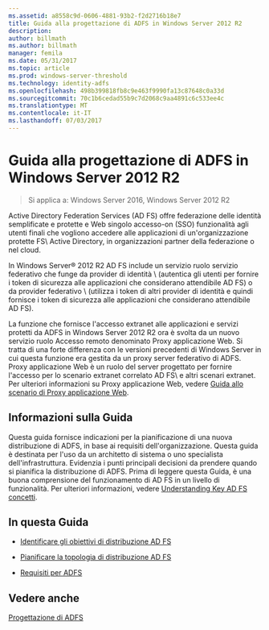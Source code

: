 ```yaml
---
ms.assetid: a8558c9d-0606-4881-93b2-f2d2716b18e7
title: Guida alla progettazione di ADFS in Windows Server 2012 R2
description: 
author: billmath
ms.author: billmath
manager: femila
ms.date: 05/31/2017
ms.topic: article
ms.prod: windows-server-threshold
ms.technology: identity-adfs
ms.openlocfilehash: 498b399818fb8c9e463f9990fa13c87648c0a33d
ms.sourcegitcommit: 70c1b6cedad55b9c7d2068c9aa4891c6c533ee4c
ms.translationtype: MT
ms.contentlocale: it-IT
ms.lasthandoff: 07/03/2017
---
```

# <a name="ad-fs-design-guide-in-windows-server-2012-r2"></a>Guida alla progettazione di ADFS in Windows Server 2012 R2

>Si applica a: Windows Server 2016, Windows Server 2012 R2

Active Directory Federation Services \(AD FS\) offre federazione delle identità semplificate e protette e Web singolo accesso-on \(SSO\) funzionalità agli utenti finali che vogliono accedere alle applicazioni di un'organizzazione protette FS\ Active Directory, in organizzazioni partner della federazione o nel cloud.  
  
In Windows Server® 2012 R2 AD FS include un servizio ruolo servizio federativo che funge da provider di identità \ (autentica gli utenti per fornire i token di sicurezza alle applicazioni che considerano attendibile AD FS\) o da provider federativo \ (utilizza i token di altri provider di identità e quindi fornisce i token di sicurezza alle applicazioni che considerano attendibile AD FS\).  
  
La funzione che fornisce l'accesso extranet alle applicazioni e servizi protetti da ADFS in Windows Server 2012 R2 ora è svolta da un nuovo servizio ruolo Accesso remoto denominato Proxy applicazione Web. Si tratta di una forte differenza con le versioni precedenti di Windows Server in cui questa funzione era gestita da un proxy server federativo di ADFS. Proxy applicazione Web è un ruolo del server progettato per fornire l'accesso per lo scenario extranet correlato AD FS\ e altri scenari extranet. Per ulteriori informazioni su Proxy applicazione Web, vedere [Guida allo scenario di Proxy applicazione Web](https://technet.microsoft.com/library/dn280944.aspx).  
  
## <a name="about-this-guide"></a>Informazioni sulla Guida  
Questa guida fornisce indicazioni per la pianificazione di una nuova distribuzione di ADFS, in base ai requisiti dell'organizzazione. Questa guida è destinata per l'uso da un architetto di sistema o uno specialista dell'infrastruttura. Evidenzia i punti principali decisioni da prendere quando si pianifica la distribuzione di ADFS. Prima di leggere questa Guida, è una buona comprensione del funzionamento di AD FS in un livello di funzionalità. Per ulteriori informazioni, vedere [Understanding Key AD FS concetti](../../ad-fs/technical-reference/Understanding-Key-AD-FS-Concepts.md).  
  
## <a name="in-this-guide"></a>In questa Guida  
  
-   [Identificare gli obiettivi di distribuzione AD FS](Identify-Your-AD-FS-Deployment-Goals.md)  
  
-   [Pianificare la topologia di distribuzione AD FS](Plan-Your-AD-FS-Deployment-Topology.md)  
  
-   [Requisiti per ADFS](AD-FS-Requirements.md)  
  
  
## <a name="see-also"></a>Vedere anche  
[Progettazione di ADFS](../../ad-fs/AD-FS-Design.md)  
  


